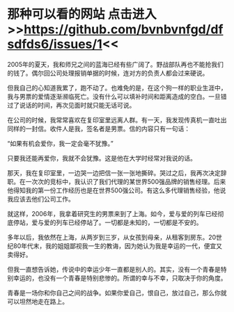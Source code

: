 # 那种可以看的网站 点击进入>>https://github.com/bvnbvnfgd/dfsdfds6/issues/1<<
2005年的夏天，我和师兄之间的蓝海已经有些广阔了。野战部队再也不能抢我们的钱了。偶尔回公司处理报销单据的时候，连对方的负责人都会过来硬说。

 

但我自己的心知道我累了，跑不动了。也难免的是，在这个狗一样的职业生涯中，我与男票的爱情逐渐濒临死亡。没有什么可以填补时间和距离造成的空白。一旦错过了说话的时间，再次见面时就只能无话可说。

 

在公司的时候，我常常喜欢在复印室里远离人群。有一天，我发现传真机一直吐出同样的一封信。收件人是我，签名者是男票。信的内容只有一句话：

 

“如果有机会爱你，我一定会毫不犹豫。”

 

只要我还能再爱你，我就不会犹豫。这是他在大学时经常对我说的话。

 

那天，我在复印室里，一边哭一边把信一张一张地撕碎。哭过之后，我再次决定辞职。在一次次的竞标中，我认识了我们代理的某世界500强品牌的销售经理。后来他得知我的第一份工作经历也是在世界500强公司。有这么多代理销售经验，他说我应该去他们公司工作。

 

就这样，2006年，我拿着研究生的男票来到了上海。如今，爱与爱的列车已经彻底停站，爱与爱的列车已经停站了。一切都是未知的，一切都是不安的。

 

多年以后，我依然在上海，从两岁到三岁，从女孩到母亲，从租客到房东。20世纪80年代末，我的姐姐鄙视我一生的教诲，因为她认为我是幸运的一代，便宜又卖得好。

 

但我一直想告诉她，传说中的幸运少年一直都是别人的。其实，没有一个青春是特别幸运的，也没有一个青春是特别悲惨的。所谓的幸与不幸，只取决于你的角度。

 

青春是一场你和你自己之间的战争。如果你爱自己，恨自己，放过自己，那么你就可以坦然地走在路上。
